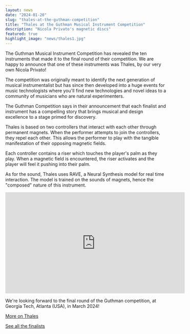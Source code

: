```yaml
---
layout: news
date: "2024-01-20"
slug: "thales-at-the-guthman-competition"
title: "Thales at the Guthman Musical Instrument Competition"
description: "Nicola Privato's magnetic discs"
featured: true
highlight_image: "news/thales1.jpg"
---
```


<script>
    import CaptionedImage from "../../components/Images/CaptionedImage.svelte"
</script>

<CaptionedImage
    src="news/thales1.jpg"
    alt="Two black pucks on a wooden palette with markings on it"
    caption="Thales - the magnetic discs"
/>

The Guthman Musical Instrument Competition has revealed the ten instruments that made it to the final round of their competition. We are happy to announce that one of these instruments was Thales, by our very own Nicola Privato!

The competition was originally meant to identify the next generation of musical instrumentalist but has since then developed into a huge events for music technologists where you'll find new technologies and novel ideas to a community of musicians who are natural experimenters.

The Guthman Competition says in their announcement that each finalist and instrument has a compelling story that brings musical and design excellence to a stage primed for discovery. 

Thales is based on two controllers that interact with each other through permanent magnets. When the performer attempts to join the controllers, they repel each other. This allows the performer to play with the tangible manifestation of their opposing magnetic fields. 

<CaptionedImage
    src="news/thales2.png"
    alt="A black puck with a riser on top"
    caption="The riser is on top of the disc"
/>

Each controller contains a riser which touches the player's palm as they play. When a magnetic field is encountered, the riser activates and the player will feel it pushing into their palm. 

<CaptionedImage
    src="news/thales3.png"
    alt="Two black pucks, one open with electornic components inside."
    caption="Inside Thales"
/>

As for the sound, Thales uses RAVE, a Neural Synthesis model for real time interaction. The model is trained on the sounds of magnets, hence the "composed" nature of this instrument.


<iframe width="560" height="315" src="https://www.youtube.com/embed/Rcd4GOzGVA8?si=jrbdR6pZBfY2V10K" title="YouTube video player" frameborder="0" allow="accelerometer; autoplay; clipboard-write; encrypted-media; gyroscope; picture-in-picture; web-share" allowfullscreen></iframe>


We're looking forward to the final round of the Guthman competition, at Georgia Tech, Atlanta (USA), in March 2024!

[More on Thales](https://nicolaprivato.com/thales)

[See all the finalists](https://guthman.gatech.edu/2024-finalists?mc_cid=b88e35990f&mc_eid=8fcd1ff001)
